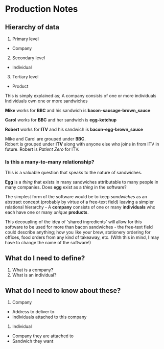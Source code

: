 # Production Notes

## Hierarchy of data

1. Primary level
  - Company
2. Secondary level
  - Individual
3. Tertiary level
  - Product

This is simply explained as;
A company consists of one or more individuals
Individuals own one or more sandwiches

__Mike__ works for __BBC__ and his sandwich is __bacon-sausage-brown_sauce__

__Carol__ works for __BBC__ and her sandwich is __egg-ketchup__

__Robert__ works for __ITV__ and his sandwich is __bacon-egg-brown_sauce__

Mike and Carol are grouped under __BBC__.  
Robert is grouped under __ITV__ along with anyone else who joins in from ITV in future. Robert is _Patient Zero_ for ITV.

### Is this a many-to-many relationship?
This is a valuable question that speaks to the nature of sandwiches.

__Egg__ is a _thing_ that exists in many sandwiches attributable to many people in many companies. Does __egg__ exist as a _thing_ in the software?

The simplest form of the software would be to keep _sandwiches_ as an abstract concept (probably by virtue of a free-text field) leaving a simpler relational hierarchy - A __company__ consists of one or many __individuals__ who each have one or many _unique_ __products__.

This decoupling of the idea of 'shared ingredients' will allow for this software to be used for more than bacon sandwiches - the free-text field could describe anything; how you like your brew, stationery ordering for offices, food orders from any kind of takeaway, etc. (With this in mind, I may have to change the name of the software!)

## What do I need to define?

1. What is a company?
1. What is an individual?

## What do I need to know about these?
1. Company
 - Address to deliver to
 - Individuals attached to this company
1. Individual
 - Company they are attached to
 - Sandwich they want
